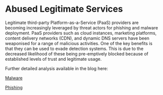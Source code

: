 # Abused Legitimate Services

Legitimate third-party Platform-as-a-Service (PaaS) providers are becoming increasingly leveraged by threat actors for phishing and malware deployment. PaaS providers such as cloud instances, marketing platforms, content delivery networks (CDN), and dynamic DNS servers have been weaponised for a range of malicious activities. One of the key benefits is that they can be used to evade detection systems. This is due to the decreased likelihood of these being pre-emptively blocked because of established levels of trust and legitimate usage. 

Further detailed analysis available in the blog here:

[Malware](https://github.com/BushidoUK/Abused-Legitimate-Services/blob/main/Malware.csv)

[Phishing](https://github.com/BushidoUK/Abused-Legitimate-Services/blob/main/Phishing.csv)
